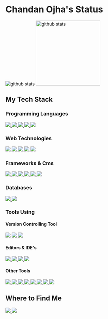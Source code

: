 
# Chandan Ojha's Status
<p>
  <img title="github stats" src="https://github-readme-stats.vercel.app/api?username=Chandan-Ojha&theme=darcula&show_icons=true&line_height=27">
  <img title="github stats" height="206" src="https://github-readme-stats.vercel.app/api/top-langs/?username=Chandan-Ojha&theme=darcula">
</p>

<h2>My Tech Stack </h2>

<h3>Programming Languages </h3>
<p>
  <a title="PHP" href="https://www.php.net/">
    <img src="https://img.shields.io/badge/PHP-%23777BB4.svg?&style=flat-square&logo=php&logoColor=white"/>
  </a>
  <a title="JavaScript" href="https://www.javascript.com/">
    <img src="https://img.shields.io/badge/JavaScript%20-%23323330.svg?&style=flat-square&logo=javascript&logoColor=%23F7DF1E"/>
  </a>
  <a title="JAVA" href="https://www.java.com/en/">
    <img src="https://img.shields.io/badge/JAVA-%23ED8B00.svg?&style=flat-square&logo=java&logoColor=white"/>
  </a>
  <a title="Python" href="https://www.python.org/">
    <img src="https://img.shields.io/badge/Python-14354C?style=flat-square&logo=python&logoColor=white"/>
  </a>
  <a title="C" href="https://en.wikipedia.org/wiki/C_(programming_language)">
    <img src="https://img.shields.io/badge/C-00599C?style=flat-square&logo=c&logoColor=white"/>
  </a>
</p>

<h3>Web Technologies </h3>

<a title="HTML5" href="https://www.w3schools.com/html/default.asp">
  <img src="https://img.shields.io/badge/HTML5%20-%23E34F26.svg?&style=flat-square&logo=html5&logoColor=white"/>
</a>
<a title="CSS3" href="https://www.w3schools.com/css/default.asp">
    <img src="https://img.shields.io/badge/CSS3%20-%231572B6.svg?&style=flat-square&logo=css3&logoColor=white"/>
</a>
<a title="JavaScript" href="https://www.javascript.com/">
    <img src="https://img.shields.io/badge/JavaScript%20-%23323330.svg?&style=flat-square&logo=javascript&logoColor=%23F7DF1E"/>
</a>
<a title="JQuery" href="https://jquery.com/">
    <img src="https://img.shields.io/badge/JQuery%20-%230769AD.svg?&style=flat-square&logo=jquery&logoColor=white"/>
</a>
<a title="PHP" href="https://www.php.net/">
    <img src="https://img.shields.io/badge/PHP-%23777BB4.svg?&style=flat-square&logo=php&logoColor=white"/>
</a>


<h3>Frameworks & Cms </h3>
    
<a title="Laravel" href="https://www.laravel.com/">
    <img src="https://img.shields.io/badge/Laravel%20-%23FF2D20.svg?&style=flat-square&logo=laravel&logoColor=white"/>
</a>
<a title="Laravel Livewire" href="https://laravel-livewire.com/">
    <img src="https://img.shields.io/badge/Laravel%20Livewire%20-%23FF2D20.svg?&style=flat-square&logo=laravel-livwire&logoColor=white"/>
</a>
<a title="Vue.JS" href="https://vuejs.org/">
    <img src="https://img.shields.io/badge/VueJs%20-%2335495e.svg?&style=flat-square&logo=vue.js&logoColor=%234FC08D"/>
</a>
<a title="Bootstrap" href="https://getbootstrap.com/">
    <img src="https://img.shields.io/badge/Bootstrap%20-%23563D7C.svg?&style=flat-square&logo=bootstrap&logoColor=white"/>
</a>
<a title="Tailwind CSS" href="https://tailwindcss.com/">
    <img src="https://img.shields.io/badge/TailwindCSS%20-%2338B2AC.svg?&style=flat-square&logo=tailwind-css&logoColor=white"/>
</a>
<a title="WordPress" href="https://wordpress.org/">
    <img src="https://img.shields.io/badge/WordPress%20-%2321759B.svg?&style=flat-square&logo=wordpress&logoColor=white"/>
</a>

<h3>Databases</h3>

<a title="MYSQL" href="https://www.mysql.com/">
    <img src="http://img.shields.io/badge/-MYSQL-%234479A1?style=flat-square&logo=mysql&logoColor=ffffff"/>
</a>
<a title="MongoDB" href="https://www.mongodb.com/">
    <img src="https://img.shields.io/badge/MongoDB-4EA94B?style=flat-square&logo=mongodb&logoColor=white"/>
</a>

<h3>Tools Using</h3>

<h4>Version Controlling Tool </h4>

<a title="Git" href="https://git-scm.com/">
   <img src="https://img.shields.io/badge/Git%20-%23F05033.svg?&style=flat-square&logo=git&logoColor=white"/>
</a>
<a title="Github" href="https://github.com/Chandan-Ojha">
   <img src="https://img.shields.io/badge/Github%20-%23121011.svg?&style=flat-square&logo=github&logoColor=white"/>
</a>
<a title="BitBucket" href="https://bitbucket.org/chandan932/">
   <img src="https://img.shields.io/badge/Bitbucket%20-%230047B3.svg?&style=flat-square&logo=bitbucket&logoColor=white"/>
</a>

<h4>Editors & <span title="Intergrated Development Environment">IDE</span>'s</h4>
    
<a title="VsCode" href="https://code.visualstudio.com/">
   <img src="https://img.shields.io/badge/-VSCode-%23007ACC?style=flat-square&logo=visual-studio-code"/>
</a>
<a title="PHPSTORM" href="https://www.jetbrains.com/phpstorm/">
   <img src="https://img.shields.io/badge/-PhpStorm-%239250f5?style=flat-square&logo=phpstorm"/>
</a>
<a title="PyCharm" href="https://www.jetbrains.com/pycharm/">
   <img src="https://img.shields.io/badge/-PyCharm-%23000000?style=flat-square&logo=pycharm"/>
</a>
<a title="Sublime Text" href="https://www.sublimetext.com/">
   <img src="https://img.shields.io/badge/-Sublime%20Text-%23FF9800?style=flat-square&logo=sublime-text&logoColor=white"/>
</a>

<h4>Other Tools</h4>

<a title="Netlify" href="https://www.netlify.com/">
   <img src="https://img.shields.io/badge/-Netlify-%2300C7B7?style=flat-square&logo=netlify&logoColor=ffffff"/>
</a>
<a title="APACHE (Web Server)" href="https://www.apache.org/">
   <img src="https://img.shields.io/badge/Apache-%23D22128.svg?&style=flat-square&logo=apache&logoColor=white"/>
</a>
<a title="NGINX (Web Server)" href="https://www.nginx.com/">
   <img src="https://img.shields.io/badge/Nginx-%23269539.svg?&style=flat-square&logo=nginx&logoColor=white"/>
</a>
<a title="XAMPP" href="https://www.apachefriends.org/download.html">
   <img src="https://img.shields.io/badge/XAMPP-%23FB7A24.svg?&style=flat-square&logo=xampp&logoColor=white"/>
</a>
<a title="Jira" href="https://www.atlassian.com/software/jira">
   <img src="https://img.shields.io/badge/Jira-0052CC?style=flat-square&logo=Jira&logoColor=white"/>
</a>
<a title="Trello" href="https://trello.com/">
   <img src="https://img.shields.io/badge/Trello-%230079BF.svg?&style=flat-square&logo=trello&logoColor=white"/>
</a>
<a title="AdobeXD" href="https://www.adobe.com/products/xd.html">
   <img src="https://img.shields.io/badge/Adobe%20XD-470137?style=flat-square&logo=Adobe%20XD&logoColor=#FF61F6"/>
</a>
<a title="Figma" href="https://www.figma.com/?context=setLocalePref">
   <img src="https://img.shields.io/badge/Figma-F24E1E?style=flat-square&logo=figma&logoColor=white"/>
</a>

<h2>Where to Find Me</h2>
<p>
    <a title="LinkedIn" href="https://www.linkedin.com/in/chandan-ojha-3216281a3/">
        <img src="https://img.shields.io/badge/-Chandan-%230e76a8?style=flat-square&logo=Linkedin&logoColor=ffffff"/>
    </a>
    <a title="Twitter" href="https://twitter.com/Chandan36305265">
        <img src="https://img.shields.io/badge/-Chandan-%2300acee?style=flat-square&logo=twitter&logoColor=ffffff"/>
    </a>
</p>


